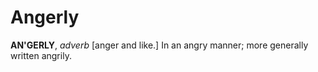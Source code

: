 # Angerly

**AN'GERLY**, _adverb_ \[anger and like.\] In an angry manner; more generally written angrily.